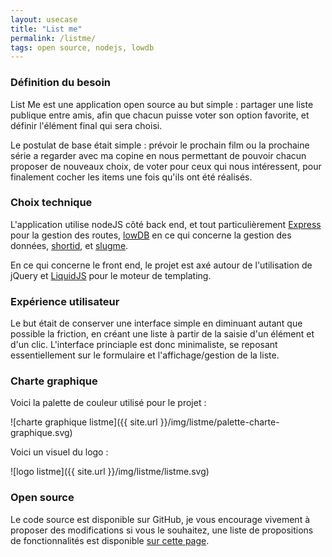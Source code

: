 ```yaml
---
layout: usecase
title: "List me"
permalink: /listme/
tags: open source, nodejs, lowdb
---
```


### Définition du besoin

List Me est une application open source au but simple : partager une liste publique entre amis, afin que chacun puisse voter son option favorite, et définir l'élément final qui sera choisi.

Le postulat de base était simple : prévoir le prochain film ou la prochaine série a regarder avec ma copine en nous permettant de pouvoir chacun proposer de nouveaux choix, de voter pour  ceux qui nous intéressent, pour finalement cocher les items une fois qu'ils ont été réalisés.

### Choix technique

L'application utilise nodeJS côté back end, et tout particulièrement [Express] pour la gestion des routes, [lowDB] en ce qui concerne la gestion des données, [shortid], et [slugme].

En ce qui concerne le front end, le projet est axé autour de l'utilisation de jQuery et [LiquidJS] pour le moteur de templating.

[Express]: http://expressjs.com/fr/
[lowDB]: http://typicode.github.io/lowdb/
[shortid]: https://github.com/dylang/shortid
[slugme]: https://irz.fr/slugme-permalien-javascript-slug
[LiquidJS]: http://harttle.land/liquidjs/

### Expérience utilisateur

Le but était de conserver une interface simple en diminuant autant que possible la friction, en créant une liste à partir de la saisie d'un élément et d'un clic. L'interface princiaple est donc minimaliste, se reposant essentiellement sur le formulaire et l'affichage/gestion de la liste.

### Charte graphique

Voici la palette de couleur utilisé pour le projet :

![charte graphique listme]({{ site.url }}/img/listme/palette-charte-graphique.svg)

Voici un visuel du logo :

![logo listme]({{ site.url }}/img/listme/listme.svg)

### Open source

Le code source est disponible sur GitHub, je vous encourage vivement à proposer des modifications si vous le souhaitez, une liste de propositions de fonctionnalités est disponible [sur cette page](https://listme.irz.fr/#features).

